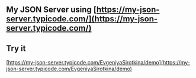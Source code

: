 ## My JSON Server using [https://my-json-server.typicode.com/](https://my-json-server.typicode.com/)

## Try it

[https://my-json-server.typicode.com/EvgeniyaSirotkina/demo](https://my-json-server.typicode.com/EvgeniyaSirotkina/demo)

